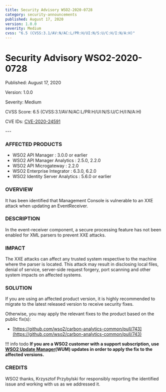 ```yaml
---
title: Security Advisory WSO2-2020-0728
category: security-announcements
published: August 17, 2020
version: 1.0.0
severity: Medium
cvss: "6.5 (CVSS:3.1/AV:N/AC:L/PR:H/UI:N/S:U/C:H/I:N/A:H)"
---
```


# Security Advisory WSO2-2020-0728

<p class="doc-info">Published: August 17, 2020</p>
<p class="doc-info">Version: 1.0.0</p>
<p class="doc-info">Severity: Medium</p>
<p class="doc-info">CVSS Score: 6.5 (CVSS:3.1/AV:N/AC:L/PR:H/UI:N/S:U/C:H/I:N/A:H)</p>
<p class="doc-info">CVE IDs: <a href="https://www.cve.org/CVERecord?id=CVE-2020-24591">CVE-2020-24591</a></p>
---

### AFFECTED PRODUCTS
* WSO2 API Manager : 3.0.0 or earlier
* WSO2 API Manager Analytics : 2.5.0, 2.2.0
* WSO2 API Microgateway : 2.2.0
* WSO2 Enterprise Integrator : 6.3.0, 6.2.0
* WSO2 Identity Server Analytics : 5.6.0 or earlier


### OVERVIEW
It has been identified that Management Console is vulnerable to an XXE attack when updating an EventReceiver.

### DESCRIPTION
In the event-receiver component, a secure processing feature has not been enabled for XML parsers to prevent XXE attacks.

### IMPACT
The XXE attacks can affect any trusted system respective to the machine where the parser is located. This attack may result in disclosing local files, denial of service, server-side request forgery, port scanning and other system impacts on affected systems.


### SOLUTION
If you are using an affected product version, it is highly recommended to migrate to the latest released version to receive security fixes.

Otherwise, you may apply the relevant fixes to the product based on the public fix(s):

* [https://github.com/wso2/carbon-analytics-common/pull/743](https://github.com/wso2/carbon-analytics-common/pull/743)


!!! info todo
    **If you are a WSO2 customer with a support subscription, use [WSO2 Update Manager](https://wso2.com/updates/wum)(WUM) updates in order to apply the fix to the affected versions.**


### CREDITS
WSO2 thanks, Krzysztof Przybylski for responsibly reporting the identified issue and working with us as we addressed it.